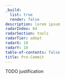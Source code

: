 ```yaml
---
_build:
  list: true
  render: false
description: lorem ipsum
radarIndex: 64
radarSection: tools
radarTier: adopt
radarX: 10
radarY: 18
table-of-contents: false
title: Pre-Commit
---
```


TODO justification
